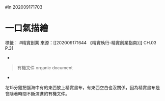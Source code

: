 #ln 202009171703
# 一口氣描繪
標籤： #精實創業 
來源：[[202009171644 《精實執行-精實創業指南》]] CH.03 P.31

-

>有機文件 organic document

-

花15分鐘把腦海中有的東西放上精實畫布，有東西空白也沒關係，因為精實畫布是會隨著時間不斷演進的有機文件。